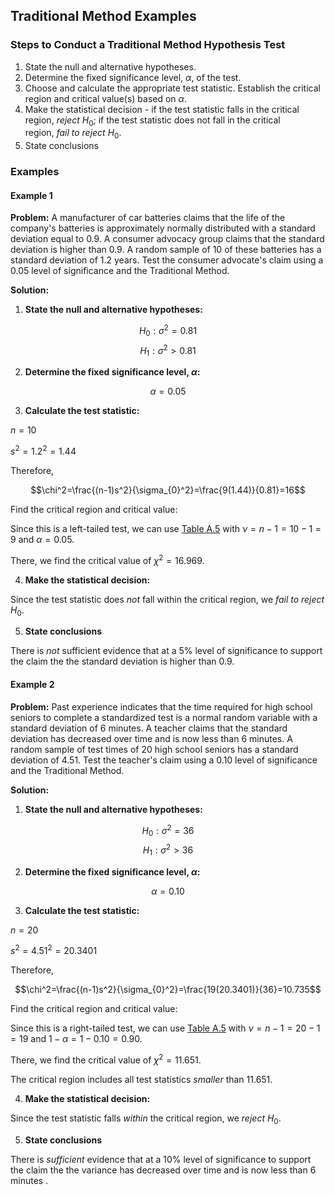 ## Traditional Method Examples

### Steps to Conduct a Traditional Method Hypothesis Test

1. State the null and alternative hypotheses.
2. Determine the fixed significance level, $\alpha$, of the test.
3. Choose and calculate the appropriate test statistic. Establish the critical region and critical value(s) based on $\alpha$.
4. Make the statistical decision - if the test statistic falls in the critical region, _reject_ $H_{0}$; if the test statistic does not fall in the critical region, _fail to reject_ $H_{0}$.
5. State conclusions

### Examples

#### Example 1

**Problem:** A manufacturer of car batteries claims that the life of the company's batteries is approximately normally distributed with a standard deviation equal to 0.9. A consumer advocacy group claims that the standard deviation is higher than 0.9. A random sample of 10 of these batteries has a standard deviation of 1.2 years. Test the consumer advocate's claim using a 0.05 level of significance and the Traditional Method.

**Solution:**

1. **State the null and alternative hypotheses:**

$$H_{0}:\sigma^2=0.81$$
$$H_{1}:\sigma^2>0.81$$

2. **Determine the fixed significance level, $\alpha$:**

$$\alpha=0.05$$

3. **Calculate the test statistic:**

$n=10$

$s^2=1.2^2=1.44$

Therefore,

$$\chi^2=\frac{(n-1)s^2}{\sigma_{0}^2}=\frac{9(1.44)}{0.81}=16$$

Find the critical region and critical value:

Since this is a left-tailed test, we can use [Table A.5](./Resources/Table_A5.pdf) with $\nu=n-1=10-1=9$ and $\alpha=0.05$. 

There, we find the critical value of $\chi^2=16.969$.

4. **Make the statistical decision:**

Since the test statistic does _not_ fall within the critical region, we _fail to reject_ $H_{0}$.

 5. **State conclusions**

There is _not_ sufficient evidence that at a 5% level of significance to support the claim the the standard deviation is higher than 0.9.

#### Example 2

**Problem:** Past experience indicates that the time required for high school seniors to complete a standardized test is a normal random variable with a standard deviation of 6 minutes. A teacher claims that the standard deviation has decreased over time and is now less than 6 minutes. A random sample of test times of 20 high school seniors has a standard deviation of 4.51. Test the teacher's claim using a 0.10 level of significance and the Traditional Method.

**Solution:**

1. **State the null and alternative hypotheses:**

$$H_{0}:\sigma^2=36$$
$$H_{1}:\sigma^2>36$$

2. **Determine the fixed significance level, $\alpha$:**

$$\alpha=0.10$$

3. **Calculate the test statistic:**

$n=20$

$s^2=4.51^2=20.3401$

Therefore,

$$\chi^2=\frac{(n-1)s^2}{\sigma_{0}^2}=\frac{19(20.3401)}{36}=10.735$$

Find the critical region and critical value:

Since this is a right-tailed test, we can use [Table A.5](./Resources/Table_A5.pdf) with $\nu=n-1=20-1=19$ and $1-\alpha=1-0.10=0.90$. 

There, we find the critical value of $\chi^2=11.651$.

The critical region includes all test statistics _smaller_ than $11.651$.

4. **Make the statistical decision:**

Since the test statistic falls _within_ the critical region, we _reject_ $H_{0}$.

 5. **State conclusions**

There is _sufficient_ evidence that at a 10% level of significance to support the claim the the variance has decreased over time and is now less than 6 minutes .

